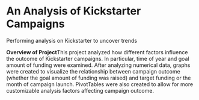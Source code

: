 # An Analysis of Kickstarter Campaigns
Performing analysis on Kickstarter to uncover trends

**Overview of Project**This project analyzed how different factors influence the outcome of Kickstarter campaigns. In particular, time of year and goal amount of funding were examined.  After analyzing numerical data, graphs were created to visualize the relationship between campaign outcome (whether the goal amount of funding was raised) and target funding or the month of campaign launch.  PivotTables were also created to allow for more customizable analysis factors affecting campaign outcome.
